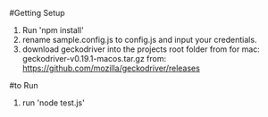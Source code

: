 #Getting Setup
1) Run 'npm install'
2) rename sample.config.js to config.js and input your credentials.
3) download geckodriver into the projects root folder from
for mac: geckodriver-v0.19.1-macos.tar.gz
from: https://github.com/mozilla/geckodriver/releases


#to Run
1) run 'node test.js'
